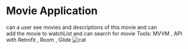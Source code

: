 # Movie Application
can a user see movies and descriptions of this movie and can  
add    the movie to watchList and can search for movie
	Tools: MVVM , API with Retrofit , Room , Glide
![cat](https://user-images.githubusercontent.com/63594588/144896690-1e34af48-8e65-4f89-8242-71e4bca300f8.PNG)
